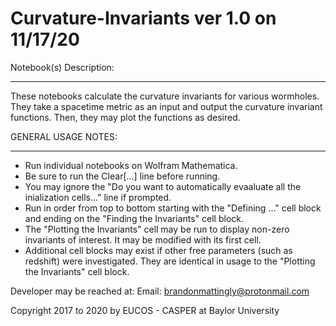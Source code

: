 # Curvature-Invariants ver 1.0 on 11/17/20

Notebook(s) Description:
____________________
These notebooks calculate the curvature invariants for various wormholes. 
They take a spacetime metric as an input and output the curvature invariant functions. Then, they may plot the functions as desired.

GENERAL USAGE NOTES:
____________________
- Run individual notebooks on Wolfram Mathematica.
- Be sure to run the Clear[...] line before running.
- You may ignore the "Do you want to automatically evaaluate all the inialization cells..." line if prompted.
- Run in order from top to bottom starting with the "Defining ..." cell block and ending on the "Finding the Invariants" cell block.
- The "Plotting the Invariants" cell may be run to display non-zero invariants of interest. It may be modified with its first cell.
- Additional cell blocks may exist if other free parameters (such as redshift) were investigated. They are identical in usage to the "Plotting the Invariants" cell block.


Developer may be reached at:
Email: brandonmattingly@protonmail.com

Copyright 2017 to 2020 by EUCOS - CASPER at Baylor University
